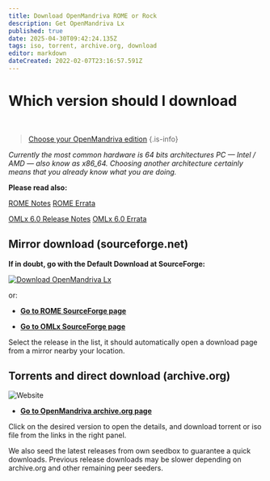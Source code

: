 ```yaml
---
title: Download OpenMandriva ROME or Rock
description: Get OpenMandriva Lx
published: true
date: 2025-04-30T09:42:24.135Z
tags: iso, torrent, archive.org, download
editor: markdown
dateCreated: 2022-02-07T23:16:57.591Z
---
```


# Which version should I download
<br>

> [Choose your OpenMandriva edition](https://www.openmandriva.org/release-picking)
{.is-info}


*Currently the most common hardware is 64 bits architectures PC — Intel / AMD — also know as x86\_64.
Choosing another architecture certainly means that you already know what you are doing.*


**Please read also:**

[ROME Notes](/distribution/releases/rome/notes)
[ROME Errata](/distribution/releases/rome/errata)

[OMLx 6.0 Release Notes](/distribution/releases/omlx60/notes)
[OMLx 6.0 Errata](/distribution/releases/omlx60/errata)
<br>


## Mirror download (sourceforge.net)

**If in doubt, go with the Default Download at SourceForge:**

[![Download OpenMandriva Lx](https://a.fsdn.com/con/app/sf-download-button)](https://sourceforge.net/projects/openmandriva/files/latest/download)

or:
-  [**Go to ROME SourceForge page**](https://sourceforge.net/projects/openmandriva/files/release/ROME/)

- [**Go to OMLx SourceForge page**](https://sourceforge.net/projects/openmandriva/files/release/6.0/)

Select the release in the list, it should automatically open a download page from a mirror nearby your location.
<br>

## Torrents and direct download (archive.org) 

![Website](https://img.shields.io/website?label=Archive.org%20Status&url=https%3A%2F%2Farchive.org)

- [**Go to OpenMandriva archive.org page**](https://archive.org/details/@oma_infra)

Click on the desired version to open the details, and download torrent or iso file from the links in the right panel.

We also seed the latest releases from own seedbox to guarantee a quick downloads. Previous release downloads may be slower depending on archive.org and other remaining peer seeders.

